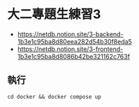 # 大二專題生練習3

- https://netdb.notion.site/3-backend-1b3e1c95ba8d80eea282d54b30f8eda5
- https://netdb.notion.site/3-frontend-1b3e1c95ba8d8086b42be321162c763f

## 執行

```
cd docker && docker compose up
```
